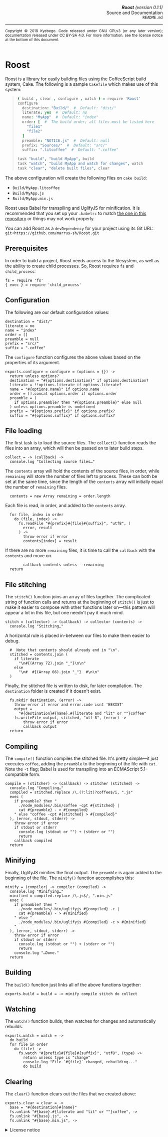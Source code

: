 <header>
  <div align="right">
    <b><cite>Roost</cite></b> <i>(version 0.1.1)</i><br />
    Source and Documentation<br />
    <code>README.md</code>
  </div>
  <hr />
  <div align="justify">
    <small>
      Copyright © 2018 Kyebego.
      Code released under GNU GPLv3 (or any later version);
        documentation released under CC BY-SA 4.0.
      For more information, see the license notice at the bottom of
        this document.
    </small>
  </div>
</header>

#  Roost  #

Roost is a library for easily building files using the CoffeeScript
  build system, Cake.
The following is a sample `Cakefile` which makes use of this system:

>   ```coffee
>   { build , clear , configure , watch } = require 'Roost'
>   configure
>     destination: "Build/"  #  Default: "dist/"
>     literate: yes  #  Default: no
>     name: "MyApp"  #  Default: "index"
>     order: [  #  The build order; all files must be listed here
>       "file1"
>       "file2"
>     ]
>     preamble: "NOTICE.js"  #  Default: null
>     prefix: "Sources/"  #  Default: "src/"
>     suffix: ".litcoffee"  #  Default: ".coffee"
>
>   task "build", "build MyApp", build
>   task "watch", "build MyApp and watch for changes", watch
>   task "clear", "delete built files", clear
>   ```

The above configuration will create the following files on
  `cake build`:

+ `Build/MyApp.litcoffee`
+ `Build/MyApp.js`
+ `Build/MyApp.min.js`

Roost uses Babel for transpiling and UglifyJS for minification.
It is recommended that you set up your `.babelrc` to match
  [the one in this repository](./.babelrc) or things may not work
  properly.

You can add Roost as a `devDependency` for your project using its
  Git URL: `git+https://github.com/marrus-sh/Roost.git`

##  Prerequisites  ##

In order to build a project, Roost needs access to the filesystem, as
  well as the ability to create child processes.
So, Roost requires `fs` and `child_process`:

    fs = require 'fs'
    { exec } = require 'child_process'

##  Configuration  ##

The following are our default configuration values:

    destination = "dist/"
    literate = no
    name = "index"
    order = []
    preamble = null
    prefix = "src/"
    suffix = ".coffee"

The `configure` function configures the above values based on the
  properties of its argument.

    exports.configure = configure = (options = {}) ->
      return unless options?
      destination = "#{options.destination}" if options.destination?
      literate = !!options.literate if options.literate?
      name = "#{options.name}" if options.name
      order = [].concat options.order if options.order
      preamble = (
        if options.preamble? then "#{options.preamble}" else null
      ) unless options.preamble is undefined
      prefix = "#{options.prefix}" if options.prefix?
      suffix = "#{options.suffix}" if options.suffix?

##  File loading  ##

The first task is to load the source files.
The `collect()` function reads the files into an array, which will then
  be passed on to later build steps.

    collect = -> (callback) ->
      console.log "Collecting source files…"

The `contents` array will hold the contents of the source files, in
  order, while `remaining` will store the number of files left to
  process.
These can both be set at the same time, since the length of the
  `contents` array will initially equal the number of `remaining`
  files.

      contents = new Array remaining = order.length

Each file is read, in order, and added to the `contents` array.

      for file, index in order
        do (file, index) ->
          fs.readFile "#{prefix}#{file}#{suffix}", "utf8", (
            error, result
          ) ->
            throw error if error
            contents[index] = result

If there are no more `remaining` files, it is time to call the
  `callback` with the `contents` and move on.

            callback contents unless --remaining
      return

##  File stitching  ##

The `stitch()` function joins an array of files together.
The complicated string of function calls and returns at the beginning
  of `stitch()` is just to make it easier to compose with other
  functions later on—this pattern will appear a lot in this file, but
  one needn't pay it much mind.

    stitch = (collector) -> (callback) -> collector (contents) ->
      console.log "Stitching…"

A horizontal rule is placed in-between our files to make them easier to
  debug.

      #  Note that contents should already end in "\n".
      stitched = contents.join (
        if literate
          "\n#{(Array 72).join "_"}\n\n"
        else
          "\n#  #{(Array 66).join "_"}  #\n\n"
      )

Finally, the stitched file is written to disk, for later compilation.
The `destination` folder is created if it doesn't exist.

      fs.mkdir destination, (error) ->
        throw error if error and error.code isnt 'EEXIST'
        output =
          "#{destination}#{name}.#{literate and "lit" or ""}coffee"
        fs.writeFile output, stitched, "utf-8", (error) ->
            throw error if error
            callback output
      return

##  Compiling  ##

The `compile()` function compiles the stitched file.
It's pretty simple—it just executes `coffee`, adding the `preamble`
  to the beginning of the file with `cat`.
Note the `-t` flag; Babel is used for transpiling into an
  ECMAScript 5.1–compatible form.

    compile = (stitcher) -> (callback) -> stitcher (stitched) ->
      console.log "Compiling…"
      compiled = stitched.replace /\.(?:lit)?coffee$/i, ".js"
      exec (
        if preamble? then "
          ./node_modules/.bin/coffee -cpt #{stitched} |
          cat #{preamble} - > #{compiled}
        " else "coffee -cpt #{stitched} > #{compiled}"
      ), (error, stdout, stderr) ->
        throw error if error
        if stdout or stderr
          console.log (stdout or "") + (stderr or "")
          return
        callback compiled
      return

##  Minifying  ##

Finally, UglifyJS minifies the final output.
The `preamble` is again added to the beginning of the file.
The `minify()` function accomplishes this:

    minify = (compiler) -> compiler (compiled) ->
      console.log "Minifying…"
      minified = compiled.replace /\.js$/, ".min.js"
      exec (
        if preamble? then "
          ./node_modules/.bin/uglifyjs #{compiled} -c |
          cat #{preamble} - > #{minified}
        " else "
          ./node_modules/.bin/uglifyjs #{compiled} -c > #{minified}
        "
      ), (error, stdout, stderr) ->
        throw error if error
        if stdout or stderr
          console.log (stdout or "") + (stderr or "")
          return
        console.log "…Done."
      return

##  Building  ##

The `build()` function just links all of the above functions together:

    exports.build = build = -> minify compile stitch do collect

##  Watching  ##

The `watch()` function builds, then watches for changes and
  automatically rebuilds.

    exports.watch = watch = ->
      do build
      for file in order
        do (file) ->
          fs.watch "#{prefix}#{file}#{suffix}", "utf8", (type) ->
            return unless type is "change"
            console.log "File `#{file}` changed, rebuilding..."
            do build

##  Clearing  ##

The `clear()` function clears out the files that we created above:

    exports.clear = clear = ->
      base = "#{destination}#{name}"
      fs.unlink "#{base}.#{literate and "lit" or ""}coffee", ->
      fs.unlink "#{base}.js", ->
      fs.unlink "#{base}.min.js", ->

<footer>
  <details>
  <summary>License notice</summary>
  <p>This program is free software: you can redistribute it and/or
    modify it under the terms of the GNU General Public License as
    published by the Free Software Foundation, either version 3 of the
    License, or (at your option) any later version. Similarly, you can
    redistribute and/or modify the documentation sections of this
    document under the terms of the Creative Commons
    Attribution-ShareAlike 4.0 International License.</p>
  <p>This program is distributed in the hope that it will be useful,
    but WITHOUT ANY WARRANTY; without even the implied warranty of
    MERCHANTABILITY or FITNESS FOR A PARTICULAR PURPOSE. See the GNU
    General Public License for more details.</p>
  <p>You should have received copies of the GNU General Public License
    and the Creative Commons Attribution-ShareAlike 4.0 International
    License along with this source. If not, see
    https://www.gnu.org/licenses/ and
    https://creativecommons.org/licenses/by-sa/4.0/.</p>
  </details>
</footer>
